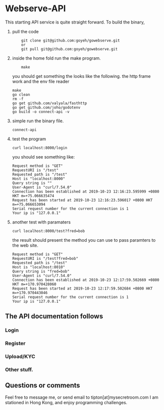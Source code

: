 # Webserve-API
This starting API service is quite straight forward.
To build the binary,

1. pull the code
    ```
        git clone git@github.com:goyeh/gowebserve.git
        or
        git pull git@github.com:goyeh/gowebserve.git       
    ```
1. inside the home fold run the make program.
    ```
        make
    ```
    you should get something the looks like the following. the http frame work and the env file reader
    ```
    make
    go clean
    rm -f 
    go get github.com/valyala/fasthttp
    go get github.com/joho/godotenv
    go build -o connect-api -v
    ```
1. simple run the binary file.
    ```
    connect-api
    ```
1. test the program
    ```
    curl localhost:8000/login

    ```
    you should see something like:
    ```
    Request method is "GET"
    RequestURI is "/test"
    Requested path is "/test"
    Host is "localhost:8000"
    Query string is ""
    User-Agent is "curl/7.54.0"
    Connection has been established at 2019-10-23 12:16:23.595999 +0800 HKT m=+75.066635474
    Request has been started at 2019-10-23 12:16:23.596017 +0800 HKT m=+75.066653094
    Serial request number for the current connection is 1
    Your ip is "127.0.0.1"

    ```
1. another test with paramaters
    ```
    curl localhost:8000/test?fred=bob
    ```
    the result should present the method you can use to pass paramters to the web site.
    ```
    Request method is "GET"
    RequestURI is "/test?fred=bob"
    Requested path is "/test"
    Host is "localhost:8010"
    Query string is "fred=bob"
    User-Agent is "curl/7.54.0"
    Connection has been established at 2019-10-23 12:17:59.502669 +0800 HKT m=+170.970428060
    Request has been started at 2019-10-23 12:17:59.502684 +0800 HKT m=+170.970443046
    Serial request number for the current connection is 1
    Your ip is "127.0.0.1"

    ```
    
## The API documentation follows

### Login

### Register

### Upload/KYC

### Other stuff.


## Questions or comments
Feel free to message me, or send email to tipton[at]mysecretroom.com
I am stationed in Hong Kong, and enjoy programming challenges.